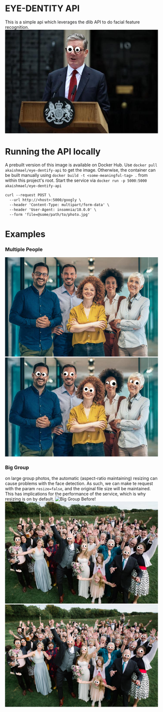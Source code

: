 # EYE-DENTITY API
This is a simple api which leverages the dlib API to do facial feature recognition.
![Keir Starmer!](/assets/starmer-googlied.jpg "The Prime Minister of the UK with random googly eyes superimposed over his eyes")

# Running the API locally
A prebuilt version of this image is available on Docker Hub. Use `docker pull akaishmael/eye-dentify-api` to get the image. Otherwise, the container can be built manually using `docker build -t <some-meaningful-tag> .` from within this project's root. Start the service via `docker run -p 5000:5000 akaishmael/eye-dentify-api`
```
curl --request POST \
  --url http://<host>:5000/googly \
  --header 'Content-Type: multipart/form-data' \
  --header 'User-Agent: insomnia/10.0.0' \
  --form 'file=@some/path/to/photo.jpg'
  ```
  # Examples


### Multiple People
  ![Group Before!](/assets/group.jpg "before the eyes are added")
  ![Group After!](/assets/group-googlied.jpg "With googly eyes")

### Big Group
on large group photos, the automatic (aspect-ratio maintaining) resizing can cause problems with the face detection. As such, we can make te request with the param `resize=false`, and the original file size will be maintained. This has implications for the performance of the service, which is why resizing is on by default.
  ![Big Group Before!](/assets/biggroup.jpg "before the eyes are added")
  ![Big Group After!](/assets/biggroup-googlied.jpg "With googly eyes")
  ![Big Group After!](/assets/biggroup-googlied-big.jpg "With googly eyes")
